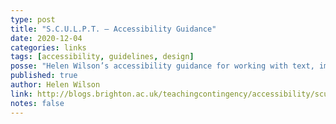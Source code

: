 ```yaml
---
type: post
title: "S.C.U.L.P.T. – Accessibility Guidance"
date: 2020-12-04
categories: links
tags: [accessibility, guidelines, design]
posse: "Helen Wilson’s accessibility guidance for working with text, images and tables."
published: true
author: Helen Wilson
link: http://blogs.brighton.ac.uk/teachingcontingency/accessibility/sculpt/
notes: false
---
```

